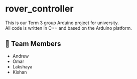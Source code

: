 # rover_controller

This is our Term 3 group Arduino project for university.  
All code is written in C++ and based on the Arduino platform.

## 👥 Team Members

- Andrew
- Omar
- Lakshaya
- Kishan
